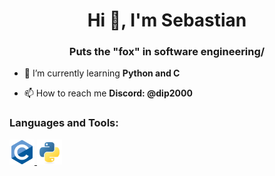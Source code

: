 <h1 align="center">Hi 👋, I'm Sebastian</h1>
<h3 align="center">Puts the "fox" in software engineering/</h3>

- 🌱 I’m currently learning **Python and C**

- 📫 How to reach me **Discord: @dip2000**


<h3 align="left">Languages and Tools:</h3>
<p align="left"> <a href="https://www.cprogramming.com/" target="_blank" rel="noreferrer"> <img src="https://raw.githubusercontent.com/devicons/devicon/master/icons/c/c-original.svg" alt="c" width="40" height="40"/> </a> <a href="https://www.python.org" target="_blank" rel="noreferrer"> <img src="https://raw.githubusercontent.com/devicons/devicon/master/icons/python/python-original.svg" alt="python" width="40" height="40"/> </a> </p>
